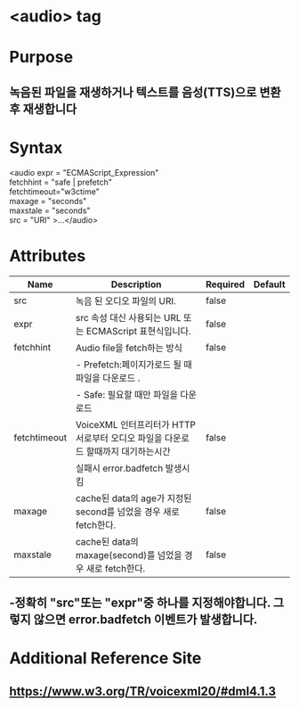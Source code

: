 # \<audio> tag
# Purpose 
## 녹음된 파일을 재생하거나 텍스트를 음성(TTS)으로 변환후 재생합니다

# Syntax
\<audio expr = "ECMAScript_Expression" \
          fetchhint = "safe | prefetch" \
          fetchtimeout="w3ctime" \
          maxage = "seconds"\
          maxstale = "seconds"\
          src = "URI" >...\</audio> 

# Attributes
|Name |Description |Required |Default|
|-----|------------|---------|-------|
|src | 녹음 된 오디오 파일의 URI.   | false    |      |
|expr |src 속성 대신 사용되는 URL 또는 ECMAScript 표현식입니다.|false| |
|fetchhint|Audio file을 fetch하는 방식 |false| |       
|     |   -	Prefetch:페이지가로드 될 때 파일을 다운로드 .
|     |   -	Safe: 필요할 때만 파일을 다운로드                  
|fetchtimeout|VoiceXML 인터프리터가 HTTP 서로부터 오디오 파일을 다운로드 할때까지 대기하는시간|false| |
|| 실패시 error.badfetch 발생시킴||
|maxage|cache된 data의 age가 지정된 second를 넘었을 경우 새로 fetch한다.|false||
|maxstale|cache된 data의  maxage(second)를 넘었을 경우 새로 fetch한다.|false||

## -정확히 "src"또는 "expr"중 하나를 지정해야합니다. 그렇지 않으면 error.badfetch 이벤트가 발생합니다.
# Additional Reference Site
## https://www.w3.org/TR/voicexml20/#dml4.1.3